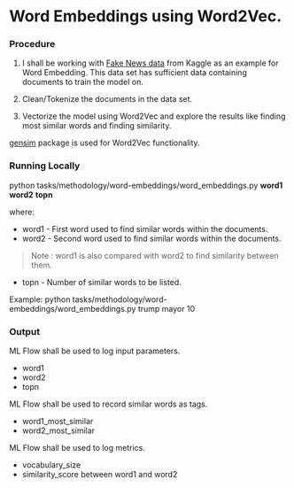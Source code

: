 # Word Embeddings using Word2Vec.

### Procedure

1) I shall be working with [Fake News data](https://www.kaggle.com/mrisdal/fake-news)
from Kaggle as an example for Word Embedding.
This data set has sufficient data containing documents to train the model on.

2) Clean/Tokenize the documents in the data set.

3) Vectorize the model using Word2Vec and explore the results like finding most similar
words and finding similarity.

[gensim](https://radimrehurek.com/gensim/) package is used for Word2Vec functionality.

### Running Locally

python tasks/methodology/word-embeddings/word_embeddings.py **word1** **word2** **topn**

where:
* word1 - First word used to find similar words within the documents.
* word2 - Second word used to find similar words within the documents.
> Note : word1 is also compared with word2 to find similarity between them.
* topn - Number of similar words to be listed.

Example:
python tasks/methodology/word-embeddings/word_embeddings.py trump mayor 10

### Output
ML Flow shall be used to log input parameters.
* word1
* word2
* topn

ML Flow shall be used to record similar words as tags.
* word1_most_similar
* word2_most_similar

ML Flow shall be used to log metrics.
* vocabulary_size
* similarity_score between word1 and word2


